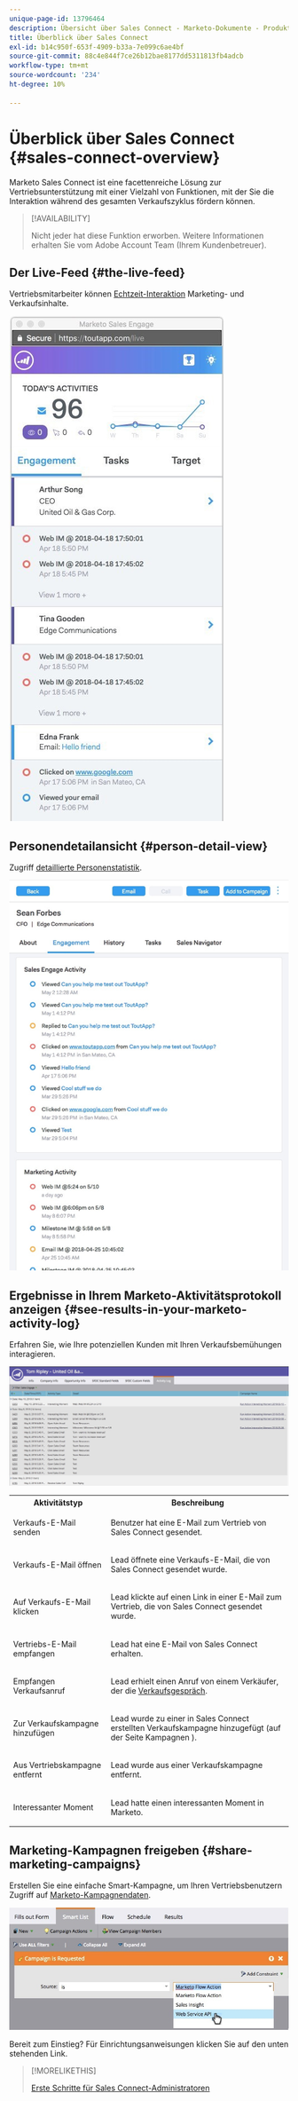 ```yaml
---
unique-page-id: 13796464
description: Übersicht über Sales Connect - Marketo-Dokumente - Produktdokumentation
title: Überblick über Sales Connect
exl-id: b14c950f-653f-4909-b33a-7e099c6ae4bf
source-git-commit: 88c4e844f7ce26b12bae8177dd5311813fb4adcb
workflow-type: tm+mt
source-wordcount: '234'
ht-degree: 10%

---
```


# Überblick über Sales Connect {#sales-connect-overview}

Marketo Sales Connect ist eine facettenreiche Lösung zur Vertriebsunterstützung mit einer Vielzahl von Funktionen, mit der Sie die Interaktion während des gesamten Verkaufszyklus fördern können.

>[!AVAILABILITY]
>
>Nicht jeder hat diese Funktion erworben. Weitere Informationen erhalten Sie vom Adobe Account Team (Ihrem Kundenbetreuer).

## Der Live-Feed {#the-live-feed}

Vertriebsmitarbeiter können [Echtzeit-Interaktion](/help/marketo/product-docs/marketo-sales-connect/email/the-live-feed/live-feed-overview.md) Marketing- und Verkaufsinhalte.

![](assets/engagement.jpg)

## Personendetailansicht {#person-detail-view}

Zugriff [detaillierte Personenstatistik](/help/marketo/product-docs/marketo-sales-connect/people/person-detail-view.md).

![](assets/2018-05-11-at-3.28-pm.jpg)

## Ergebnisse in Ihrem Marketo-Aktivitätsprotokoll anzeigen {#see-results-in-your-marketo-activity-log}

Erfahren Sie, wie Ihre potenziellen Kunden mit Ihren Verkaufsbemühungen interagieren.

![](assets/2018-05-11-at-3.30-pm.jpg)

<table> 
 <tbody> 
  <tr> 
   <th>Aktivitätstyp</th> 
   <th>Beschreibung</th> 
  </tr> 
  <tr> 
   <td><p>Verkaufs-E-Mail senden</p></td> 
   <td><p>Benutzer hat eine E-Mail zum Vertrieb von Sales Connect gesendet.</p></td> 
  </tr> 
  <tr> 
   <td><p>Verkaufs-E-Mail öffnen</p></td> 
   <td><p>Lead öffnete eine Verkaufs-E-Mail, die von Sales Connect gesendet wurde.</p></td> 
  </tr> 
  <tr> 
   <td><p>Auf Verkaufs-E-Mail klicken</p></td> 
   <td><p>Lead klickte auf einen Link in einer E-Mail zum Vertrieb, die von Sales Connect gesendet wurde.</p></td> 
  </tr> 
  <tr> 
   <td colspan="1"><p>Vertriebs-E-Mail empfangen</p></td> 
   <td colspan="1"><p>Lead hat eine E-Mail von Sales Connect erhalten.</p></td> 
  </tr> 
  <tr> 
   <td colspan="1"><p>Empfangen Verkaufsanruf</p></td> 
   <td colspan="1"><p>Lead erhielt einen Anruf von einem Verkäufer, der die <a href="/help/marketo/product-docs/marketo-sales-connect/phone/sales-phone-overview.md" rel="nofollow">Verkaufsgespräch</a>.</p></td> 
  </tr> 
  <tr> 
   <td colspan="1"><p>Zur Verkaufskampagne hinzufügen</p></td> 
   <td colspan="1"><p>Lead wurde zu einer in Sales Connect erstellten Verkaufskampagne hinzugefügt (auf der Seite Kampagnen ).</p></td> 
  </tr> 
  <tr> 
   <td colspan="1"><p>Aus Vertriebskampagne entfernt</p></td> 
   <td colspan="1"><p>Lead wurde aus einer Verkaufskampagne entfernt.</p></td> 
  </tr> 
  <tr> 
   <td colspan="1"><p>Interessanter Moment</p></td> 
   <td colspan="1"><p>Lead hatte einen interessanten Moment in Marketo.</p></td> 
  </tr> 
 </tbody> 
</table>

## Marketing-Kampagnen freigeben {#share-marketing-campaigns}

Erstellen Sie eine einfache Smart-Kampagne, um Ihren Vertriebsbenutzern Zugriff auf [Marketo-Kampagnendaten](/help/marketo/product-docs/marketo-sales-connect/marketo/make-a-campaign-visible-to-sales-connect-users.md).

![](assets/campaign-is-requested.jpg)

Bereit zum Einstieg? Für Einrichtungsanweisungen klicken Sie auf den unten stehenden Link.

>[!MORELIKETHIS]
>
>[Erste Schritte für Sales Connect-Administratoren](/help/marketo/product-docs/marketo-sales-connect/getting-started/getting-started-guide-for-sales-connect-admins.md)
